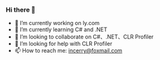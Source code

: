 ### Hi there 👋

- 🔭 I’m currently working on ly.com
- 🌱 I’m currently learning C# and .NET
- 👯 I’m looking to collaborate on C#、.NET、CLR Profiler 
- 🤔 I’m looking for help with CLR Profiler
- 📫 How to reach me: incerry@foxmail.com
